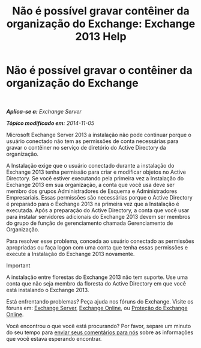 ﻿---
title: 'Não é possível gravar contêiner da organização do Exchange: Exchange 2013 Help'
TOCTitle: Não é possível gravar o contêiner da organização do Exchange
ms:assetid: 17c4667b-7db1-4e0a-b824-1f6d51d980a9
ms:mtpsurl: https://technet.microsoft.com/pt-br/library/ms.exch.setupreadiness.globalserverinstall(v=EXCHG.150)
ms:contentKeyID: 50485020
ms.date: 05/22/2018
mtps_version: v=EXCHG.150
ms.translationtype: MT
---

# Não é possível gravar o contêiner da organização do Exchange

 

_**Aplica-se a:** Exchange Server_

_**Tópico modificado em:** 2014-11-05_

Microsoft Exchange Server 2013 a instalação não pode continuar porque o usuário conectado não tem as permissões de conta necessárias para gravar o contêiner no serviço de diretório do Active Directory da organização.

A Instalação exige que o usuário conectado durante a instalação do Exchange 2013 tenha permissão para criar e modificar objetos no Active Directory. Se você estiver executando pela primeira vez a Instalação do Exchange 2013 em sua organização, a conta que você usa deve ser membro dos grupos Administradores de Esquema e Administradores Empresariais. Essas permissões são necessárias porque o Active Directory é preparado para o Exchange 2013 na primeira vez que a Instalação é executada. Após a preparação do Active Directory, a conta que você usar para instalar servidores adicionais do Exchange 2013 devem ser membros do grupo de função de gerenciamento chamada Gerenciamento de Organização.

Para resolver esse problema, conceda ao usuário conectado as permissões apropriadas ou faça logon com uma conta que tenha essas permissões e execute a Instalação do Exchange 2013 novamente.


> [!IMPORTANT]
> A instalação entre florestas do Exchange 2013 não tem suporte. Use uma conta que não seja membro da floresta do Active Directory em que você está instalando o Exchange 2013.



Está enfrentando problemas? Peça ajuda nos fóruns do Exchange. Visite os fóruns em: [Exchange Server](https://go.microsoft.com/fwlink/p/?linkid=60612), [Exchange Online](https://go.microsoft.com/fwlink/p/?linkid=267542), ou [Proteção do Exchange Online](https://go.microsoft.com/fwlink/p/?linkid=285351).

Você encontrou o que você está procurando? Por favor, separe um minuto do seu tempo para [enviar seus comentários para nós](mailto:exsetuphelpfeedback@microsoft.com?subject=exchange%202013%20setup%20help%20feedback) sobre as informações que você estava esperando encontrar.

